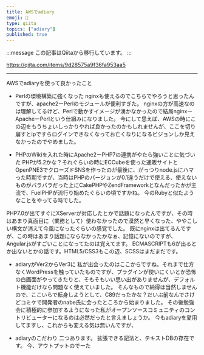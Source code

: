 ```yaml
---
title: AWSでadiary
emoji: 📝
type: qiita
topics: ["adiary"]
published: true
---
```


:::message
この記事はQiitaから移行しています。
:::

https://qiita.com/items/9d28575a9f36fa953aa5

---

AWSでadiaryを使って良かったこと

* Perlの環境構築に強くなった
nginxも使えるのでこちらでやろうと思ったんですが、apache2ーPerlのモジュールが便利すぎた。
nginxの方が高速なのは理解してるけど、Perlで動かすイメージが湧かなかったので結局nginxーApacheーPerlという仕組みになりました。
今にして思えば、AWSの時にこの辺をもうちょいしっかりやれば良かったのかもしれませんが、ここを切り崩すとipですらログインできなくなってお亡くなりになるビジョンしか見えなかったのでやめました。

* PHPのWikiを入れた時にApache2ーPHP7の連携がやたら強いことに気づいた
PHPが5.2かな？それぐらいの時にECCubeを使った通販サイトとOpenPNE3でクローズドSNSを作ったのが最後に、がっつりnode.jsにハマった時期ですが、当時はPHPのバージョンが0.1違うだけで使える、使えないものがバラバラだった上にCakePHPやZendFrameworkとなんだったかが主流で、FuelPHPが流行り始めたぐらいの頃ですかね。
今のRubyと似たようなことをやってる時でした。

PHP7.0が出てすぐにXServerが対応したとかで話題になったんですが、その時はあまり真面目に（業務として）使わなかったので漠然と早くなった、ややこしい構文が消えて今風になったぐらいの感覚でした。
既にnginxは出てるんですが、この時はあまり話題にならなかったかなぁ、記憶にないのですが、Angular.jsがすごいことになってたのは覚えてます。
ECMASCRIPTも6が出るとか出ないとかの話です。HTML5/CSS3もこの辺、SCSSはまだまだです。

* adiaryがVer2からVer3に
私が出会ったのはここからですね。それまで仕方なくWordPressを触っていたものですが、プラグインが使いにくいとか恐怖の白画面がやってきたりと、そもそもいい思い出がありませんが、デフォルト機能だけなら問題なく使えていました。
そんなもので納得は当然しませんので、ここいらで転身しようとして、C89だったかな？だいぶ前なんでさけどコミケで開発者のnabe氏に会ったところから始まりました。
その後勉強会に積極的に参加するようになった私がオープンソースコミュニティのコントリビューターになるのは必然だったと言えましょうか。
今もadiaryを愛用してますし、これからも変える気は無いんですが、

* adiaryのこだわり
二つあります。
拡張できる記法と、テキストDBの存在です。
今、アウトプットのでーた

